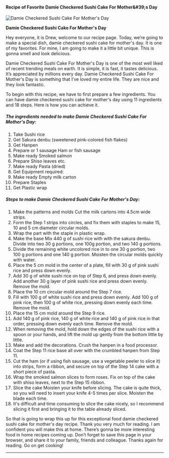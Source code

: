             

#### Recipe of Favorite Damie Checkered Sushi Cake For Mother&amp;#39;s Day

![Damie Checkered Sushi Cake For Mother's Day](https://img-global.cpcdn.com/recipes/6311915610439680/751x532cq70/damie-checkered-sushi-cake-for-mothers-day-recipe-main-photo.jpg)

**Damie Checkered Sushi Cake For Mother's Day**

Hey everyone, it is Drew, welcome to our recipe page. Today, we’re going to make a special dish, damie checkered sushi cake for mother's day. It is one of my favorites. For mine, I am going to make it a little bit unique. This is gonna smell and look delicious.

Damie Checkered Sushi Cake For Mother's Day is one of the most well liked of recent trending meals on earth. It is simple, it is fast, it tastes delicious. It’s appreciated by millions every day. Damie Checkered Sushi Cake For Mother's Day is something that I’ve loved my entire life. They are nice and they look fantastic.

To begin with this recipe, we have to first prepare a few ingredients. You can have damie checkered sushi cake for mother's day using 11 ingredients and 18 steps. Here is how you can achieve it.

##### The ingredients needed to make Damie Checkered Sushi Cake For Mother's Day:

1.  Take Sushi rice
2.  Get Sakura denbu (sweetened pink-colored fish flakes)
3.  Get Hanpen
4.  Prepare or 1 sausage Ham or fish sausage
5.  Make ready Smoked salmon
6.  Prepare Shiso leaves etc.
7.  Make ready Pasta (dried)
8.  Get Equipment required:
9.  Make ready Empty milk carton
10.  Prepare Staples
11.  Get Plastic wrap

##### Steps to make Damie Checkered Sushi Cake For Mother's Day:

1.  Make the patterns and molds Cut the milk cartons into 4.5cm wide strips.
2.  Form the Step 1 strips into circles, and fix them with staples to make 15, 10 and 5 cm diameter circular molds.
3.  Wrap the part with the staple in plastic wrap.
4.  Make the base Mix 440 g of sushi rice with with the sakura denbu. Divide into two 30 g portions, one 100g portion, and two 140 g portions.
5.  Divide the remaining white uncolored rice in to one 30 g portion, two 100 g portions and one 140 g portion. Moisten the circular molds quickly with water.
6.  Place the 5 cm mold in the center of a plate, fill with 30 g of pink sushi rice and press down evenly.
7.  Add 30 g of white sushi rice on top of Step 6, and press down evenly. Add another 30 g layer of pink sushi rice and press down evenly. Remove the mold.
8.  Place the 10 cm circular mold around the Step 7 rice.
9.  Fill with 100 g of white sushi rice and press down evenly. Add 100 g of pink rice, then 100 g of white rice, pressing down evenly each time. Remove the mold.
10.  Place the 15 cm mold around the Step 9 rice.
11.  Add 140 g of pink rice, 140 g of white rice and 140 g of pink rice in that order, pressing down evenly each time. Remove the mold.
12.  When removing the mold, hold down the edges of the sushi rice with a spoon or your hands, and lift the mold up gently from the bottom little by little.
13.  Make and add the decorations. Crush the hanpen in a food processor.
14.  Coat the Step 11 rice base all over with the crumbled hanpen from Step 11.
15.  Cut the ham (or if using fish sausage, use a vegetable peeler to slice it) into strips, form a ribbon, and secure on top of the Step 14 cake with a short piece of pasta.
16.  Wrap the smoked salmon slices to form roses. Fix on top of the cake with shiso leaves, next to the Step 15 ribbon.
17.  Slice the cake Moisten your knife before slicing. The cake is quite thick, so you will need to insert your knife 4-5 times per slice. Moisten the blade each time.
18.  It's difficult and time consuming to slice the cake nicely, so I recommend slicing it first and bringing it to the table already sliced.

So that is going to wrap this up for this exceptional food damie checkered sushi cake for mother's day recipe. Thank you very much for reading. I am confident you will make this at home. There’s gonna be more interesting food in home recipes coming up. Don’t forget to save this page in your browser, and share it to your family, friends and colleague. Thanks again for reading. Go on get cooking!

* * *